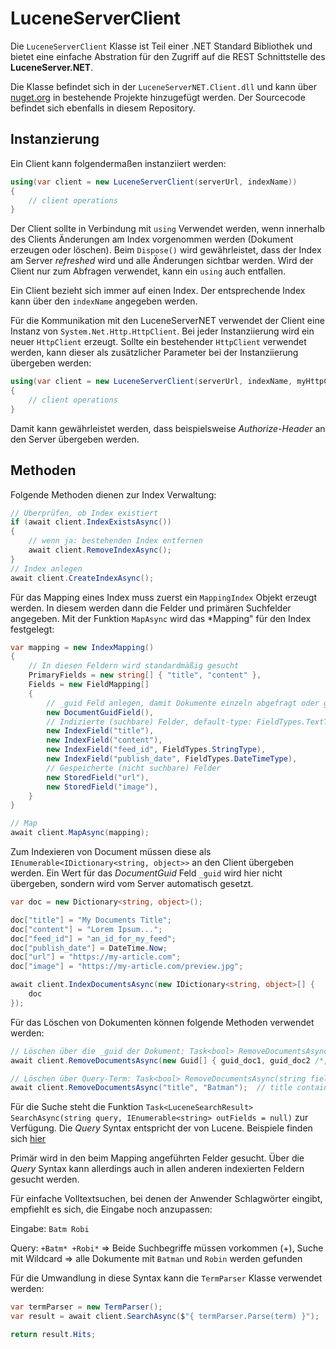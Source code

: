 # LuceneServerClient

Die `LuceneServerClient` Klasse ist Teil einer .NET Standard Bibliothek und bietet eine einfache Abstration für den Zugriff auf die REST Schnittstelle des **LuceneServer.NET**.

Die Klasse befindet sich in der `LuceneServerNET.Client.dll` und kann über [nuget.org](https://www.nuget.org/packages/LuceneServerNET.Client/) in bestehende Projekte hinzugefügt werden. Der Sourcecode befindet sich ebenfalls in 
diesem Repository.

## Instanzierung

Ein Client kann folgendermaßen instanziiert werden:

```csharp
using(var client = new LuceneServerClient(serverUrl, indexName)) 
{
    // client operations
}
```

Der Client sollte in Verbindung mit `using` Verwendet werden, wenn innerhalb des Clients Änderungen am Index vorgenommen werden (Dokument erzeugen oder löschen).
Beim `Dispose()` wird gewährleistet, dass der Index am Server *refreshed* wird und alle Änderungen sichtbar werden. Wird der Client nur zum Abfragen verwendet,
kann ein `using` auch entfallen.

Ein Client bezieht sich immer auf einen Index. Der entsprechende Index kann über den `indexName` angegeben werden.

Für die Kommunikation mit den LuceneServerNET verwendet der Client eine Instanz von `System.Net.Http.HttpClient`. Bei jeder Instanziierung wird ein neuer `HttpClient` erzeugt.
Sollte ein bestehender `HttpClient` verwendet werden, kann dieser als zusätzlicher Parameter bei der Instanziierung übergeben werden:

```csharp
using(var client = new LuceneServerClient(serverUrl, indexName, myHttpClient)) 
{
    // client operations
}
```

Damit kann gewährleistet werden, dass beispielsweise *Authorize-Header* an den Server übergeben werden.

## Methoden

Folgende Methoden dienen zur Index Verwaltung:

```csharp
// Überprüfen, ob Index existiert
if (await client.IndexExistsAsync())
{
    // wenn ja: bestehenden Index entfernen
    await client.RemoveIndexAsync();
}
// Index anlegen
await client.CreateIndexAsync();
```

Für das Mapping eines Index muss zuerst ein `MappingIndex` Objekt erzeugt werden. In diesem werden dann die Felder und primären Suchfelder angegeben. Mit der Funktion `MapAsync` wird das *Mapping" für den Index festgelegt:

```csharp
var mapping = new IndexMapping()
{
    // In diesen Feldern wird standardmäßig gesucht
    PrimaryFields = new string[] { "title", "content" },
    Fields = new FieldMapping[]
    {
        // _guid Feld anlegen, damit Dokumente einzeln abgefragt oder gelöscht werden können
        new DocumentGuidField(),
        // Indizierte (suchbare) Felder, default-type: FieldTypes.TextType
        new IndexField("title"),
        new IndexField("content"),
        new IndexField("feed_id", FieldTypes.StringType),
        new IndexField("publish_date", FieldTypes.DateTimeType),
        // Gespeicherte (nicht suchbare) Felder
        new StoredField("url"),
        new StoredField("image"),
    }
}

// Map
await client.MapAsync(mapping);
```

Zum Indexieren von Document müssen diese als `IEnumerable<IDictionary<string, object>>` an den Client übergeben werden.
Ein Wert für das *DocumentGuid* Feld `_guid` wird hier nicht übergeben, sondern wird vom Server automatisch gesetzt.

```csharp
var doc = new Dictionary<string, object>();

doc["title"] = "My Documents Title";
doc["content"] = "Lorem Ipsum...";
doc["feed_id"] = "an_id_for_my_feed";
doc["publish_date"] = DateTime.Now;
doc["url"] = "https://my-article.com";
doc["image"] = "https://my-article.com/preview.jpg";

await client.IndexDocumentsAsync(new IDictionary<string, object>[] {
    doc
});
```

Für das Löschen von Dokumenten können folgende Methoden verwendet werden:

```csharp
// Löschen über die _guid der Dokument: Task<bool> RemoveDocumentsAsync(IEnumerable<Guid> guids)
await client.RemoveDocumentsAsync(new Guid[] { guid_doc1, guid_doc2 /*, ...*/  });

// Löschen über Query-Term: Task<bool> RemoveDocumentsAsync(string field, string term)
await client.RemoveDocumentsAsync("title", "Batman");  // title contains Batman
```

Für die Suche steht die Funktion `Task<LuceneSearchResult> SearchAsync(string query, IEnumerable<string> outFields = null)` zur Verfügung.
Die *Query* Syntax entspricht der von Lucene. Beispiele finden sich [hier](https://lucene.apache.org/core/2_9_4/queryparsersyntax.html)

Primär wird in den beim Mapping angeführten Felder gesucht. Über die *Query* Syntax kann allerdings auch in allen anderen indexierten Feldern gesucht werden.

Für einfache Volltextsuchen, bei denen der Anwender Schlagwörter eingibt, empfiehlt es sich, die Eingabe noch anzupassen:

Eingabe: `Batm Robi`

Query: `+Batm* +Robi*` => Beide Suchbegriffe müssen vorkommen (+), Suche mit Wildcard => alle Dokumente mit `Batman` und `Robin` werden gefunden    

Für die Umwandlung in diese Syntax kann die `TermParser` Klasse verwendet werden:

```csharp
var termParser = new TermParser();
var result = await client.SearchAsync($"{ termParser.Parse(term) }");

return result.Hits;
```

